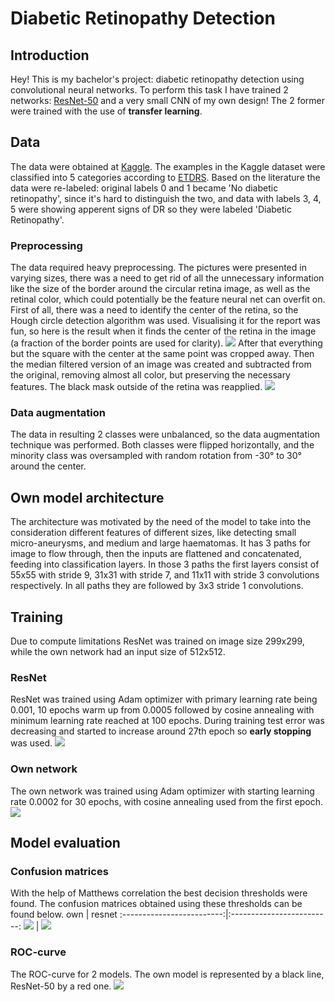 # Diabetic Retinopathy Detection
## Introduction
Hey! This is my bachelor's project: diabetic retinopathy detection using convolutional neural networks. To perform this task I have trained 2 networks: [ResNet-50](https://arxiv.org/abs/1512.03385) and a very small CNN of my own design!
The 2 former were trained with the use of **transfer learning**. 
## Data
The data were obtained at [Kaggle](https://www.kaggle.com/competitions/diabetic-retinopathy-detection).
The examples in the Kaggle dataset were classified into 5 categories according to [ETDRS](https://www.researchgate.net/figure/International-Clinical-Diabetic-Retinopathy-Scale-Compared-with-Early-Treatment-Diabetic_tbl1_340168321).
Based on the literature the data were re-labeled: original labels 0 and 1 became 'No diabetic retinopathy', since it's hard to distinguish the two, and data with labels 3, 4, 5 were showing apperent signs of DR so they were labeled 'Diabetic Retinopathy'.
### Preprocessing
The data required heavy preprocessing. The pictures were presented in varying sizes, there was a need to get rid of all the unnecessary information like the size of the border around the circular retina image, as well as the retinal color, which could potentially be the feature neural net can overfit on.
First of all, there was a need to identify the center of the retina, so the Hough circle detection algorithm was used. Visualising it for the report was fun, so here is the result when it finds the center of the retina in the image (a fraction of the border points are used for clarity).
![](https://github.com/user-attachments/assets/01e52f69-09a3-4f64-9949-0c3c048cf693)
After that everything but the square with the center at the same point was cropped away. Then the median filtered version of an image was created and subtracted from the original, removing almost all color, but preserving the necessary features. The black mask outside of the retina was reapplied.
![](https://github.com/user-attachments/assets/4bc2ac2a-2e64-4b3e-9b20-4c3a7a5a371c)
### Data augmentation
The data in resulting 2 classes were unbalanced, so the data augmentation technique was performed. Both classes were flipped horizontally, and the minority class was oversampled with random rotation from -30° to 30° around the center. 
## Own model architecture
The architecture was motivated by the need of the model to take into the consideration different features of different sizes, like detecting small micro-aneurysms, and medium and large haematomas.
It has 3 paths for image to flow through, then the inputs are flattened and concatenated, feeding into classification layers.
In those 3 paths the first layers consist of 55x55 with stride 9, 31x31 with stride 7, and 11x11 with stride 3 convolutions respectively. In all paths they are followed by 3x3 stride 1 convolutions.
## Training
Due to compute limitations ResNet was trained on image size 299x299, while the own network had an input size of 512x512.
### ResNet
ResNet was trained using Adam optimizer with primary learning rate being 0.001, 10 epochs warm up from 0.0005 followed by cosine annealing with minimum learning rate reached at 100 epochs. During training test error was decreasing and started to increase around 27th epoch so **early stopping** was used. 
![](https://github.com/user-attachments/assets/348a1fa4-e84e-4423-89a1-c7b55f8a3780)
### Own network
The own network was trained using Adam optimizer with starting learning rate 0.0002 for 30 epochs, with cosine annealing used from the first epoch.
![](https://github.com/user-attachments/assets/cf54f55d-eed5-4f44-9f8d-c39557976035)

## Model evaluation
### Confusion matrices
With the help of Matthews correlation the best decision thresholds were found. The confusion matrices obtained using these thresholds can be found below.
own             |  resnet
:-------------------------:|:-------------------------:
![](https://github.com/user-attachments/assets/12b89a07-48ae-4d22-9249-4f20fa4e7cf0)  |  ![](https://github.com/user-attachments/assets/0e4e7f46-cfb3-47e7-b4b2-ceb08bfecaf9)
### ROC-curve
The ROC-curve for 2 models. The own model is represented by a black line, ResNet-50 by a red one.
![](https://github.com/user-attachments/assets/ce91b0dc-9653-469a-a37d-de22b14398b7)

